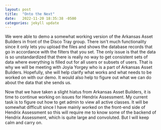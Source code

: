 ```yaml
---
layout: post
title:  "Onto the Next"
date:   2022-11-20 18:35:38 -0500
categories: jekyll update
---
```


We were able to demo a somewhat working version of the Arkansas Asset Builders in front of the Disco Tray group. There isn't much functionality since it only lets you upload the files and shows the database records that go in accordance with the filters that you set. The only issue is that the data is so unstandardized that there is really no way to get consistent sets of data where everything is filled out for all users or subsets of users. That is why we will be meeting with Joyia Yorgey who is a part of Arkansas Asset Builders. Hopefully, she will help clarify what works and what needs to be worked on with our demo. It would also help to figure out what we can do about the data that she sends us.

Now that we have taken a slight hiatus from Arkansas Asset Builders, it is time to continue working on issues for Hendrix Assessment. My current task is to figure out how to get admin to view all active classes. It will be somewhat difficult since I have mainly worked on the front-end side of Hendrix Assessment so this will require me to know some of the backend of Hendrix Assessment, which is quite large and convoluted. But I will keep calm and carry on.